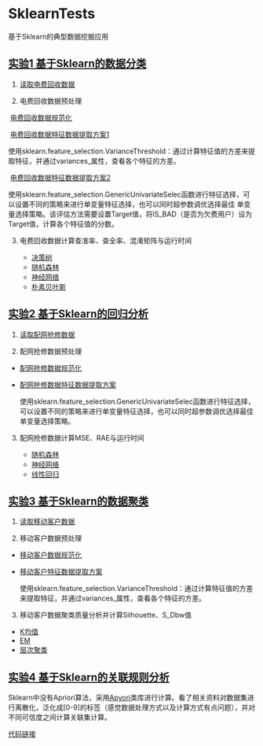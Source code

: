 # SklearnTests
基于Sklearn的典型数据挖掘应用

## [实验1 基于Sklearn的数据分类](https://github.com/dlvguo/SklearnTests/tree/master/Test1)

1.  [读取电费回收数据](https://github.com/dlvguo/SklearnTests/blob/master/Test1/test1-1.py)

2.  电费回收数据预处理

   ​	[电费回收数据规范化](https://github.com/dlvguo/SklearnTests/blob/master/Test1/test1-2a.py)

   ​	[电费回收数据特征数据提取方案1](https://github.com/dlvguo/SklearnTests/blob/master/Test1/test1-2b1.py)

   ​	使用sklearn.feature_selection.VarianceThreshold：通过计算特征值的方差来提取特征，并通过variances_属性，查看各个特征的方差。

   ​	[电费回收数据特征数据提取方案2](https://github.com/dlvguo/SklearnTests/blob/master/Test1/test1-2b2.py)

   ​	使用sklearn.feature_selection.GenericUnivariateSelec函数进行特征选择，可以设置不同的策略来进行单变量特征选择，也可以同时超参数调优选择最佳	单变量选择策略。该评估方法需要设置Target值，将IS_BAD（是否为欠费用户）设为Target值，计算各个特征值的分数。

3. 电费回收数据计算查准率、查全率、混淆矩阵与运行时间

   - [决策树](https://github.com/dlvguo/SklearnTests/blob/master/Test1/test1-3-1.py)
   - [随机森林](https://github.com/dlvguo/SklearnTests/blob/master/Test1/test1-3-2.py)
   - [神经网络](https://github.com/dlvguo/SklearnTests/blob/master/Test1/test1-3-3.py)
   - [朴素贝叶斯](https://github.com/dlvguo/SklearnTests/blob/master/Test1/test1-3-4.py)

## [实验2  基于Sklearn的回归分析](https://github.com/dlvguo/SklearnTests/tree/master/Test2)

1.  [读取配网抢修数据](https://github.com/dlvguo/SklearnTests/blob/master/Test2/test2-1.py)

2.  配网抢修数据预处理

   - [配网抢修数据规范化](https://github.com/dlvguo/SklearnTests/blob/master/Test2/test2-2a.py)

   - [配网抢修数据特征数据提取方案](https://github.com/dlvguo/SklearnTests/blob/master/Test2/test2-2b.py)

     使用sklearn.feature_selection.GenericUnivariateSelec函数进行特征选择，可以设置不同的策略来进行单变量特征选择，也可以同时超参数调优选择最佳单变量选择策略。

3. 配网抢修数据计算MSE、RAE与运行时间

   - [随机森林](https://github.com/dlvguo/SklearnTests/blob/master/Test2/test2-3-1.py)
   - [神经网络](https://github.com/dlvguo/SklearnTests/blob/master/Test2/test2-3-2.py)
   - [线性回归](https://github.com/dlvguo/SklearnTests/blob/master/Test2/test2-3-3.py)

## [实验3  基于Sklearn的数据聚类](https://github.com/dlvguo/SklearnTests/tree/master/Test3)

1.  [读取移动客户数据](https://github.com/dlvguo/SklearnTests/blob/master/Test3/test3-1.py)

2.  移动客户数据预处理

   - [移动客户数据规范化](https://github.com/dlvguo/SklearnTests/blob/master/Test3/test3-2a.py)

   - [移动客户特征数据提取方案](https://github.com/dlvguo/SklearnTests/blob/master/Test3/test3-2b.py)

     使用sklearn.feature_selection.VarianceThreshold：通过计算特征值的方差来提取特征，并通过variances_属性，查看各个特征的方差。

3.  移动客户数据聚类质量分析并计算Silhouette、S_Dbw值

   - [K均值](https://github.com/dlvguo/SklearnTests/blob/master/Test3/test3-3-1.py)
   - [EM](https://github.com/dlvguo/SklearnTests/blob/master/Test3/test3-3-2.py)
   - [层次聚类](https://github.com/dlvguo/SklearnTests/blob/master/Test3/test3-3-3.py)

## [实验4 基于Sklearn的关联规则分析](https://github.com/dlvguo/SklearnTests/tree/master/Test4)

Sklearn中没有Apriori算法，采用[Apyori](https://github.com/ymoch/apyori)类库进行计算。看了相关资料对数据集进行离散化，泛化成[0-9]的标签（感觉数据处理方式以及计算方式有点问题），并对不同可信度之间计算关联集计算。

[代码链接](https://github.com/dlvguo/SklearnTests/blob/master/Test4/test4.py)

